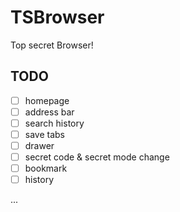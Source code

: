 # TSBrowser

Top secret Browser!

## TODO

- [ ] homepage
- [ ] address bar
- [ ] search history
- [ ] save tabs
- [ ] drawer
- [ ] secret code & secret mode change
- [ ] bookmark
- [ ] history

...
